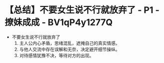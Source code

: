 # 【总结】不要女生说不行就放弃了 - P1 - 撩妹成成 - BV1qP4y1277Q

-   不要女生说不行就放弃了
    1.  主人公内心矛盾，思绪混乱，遮掩自己的真实情感。
    2.  与他人交流中存在误解和无奈，决定避开细节操纵。
    3.  对待感情犹豫不决，等待对方的出现。